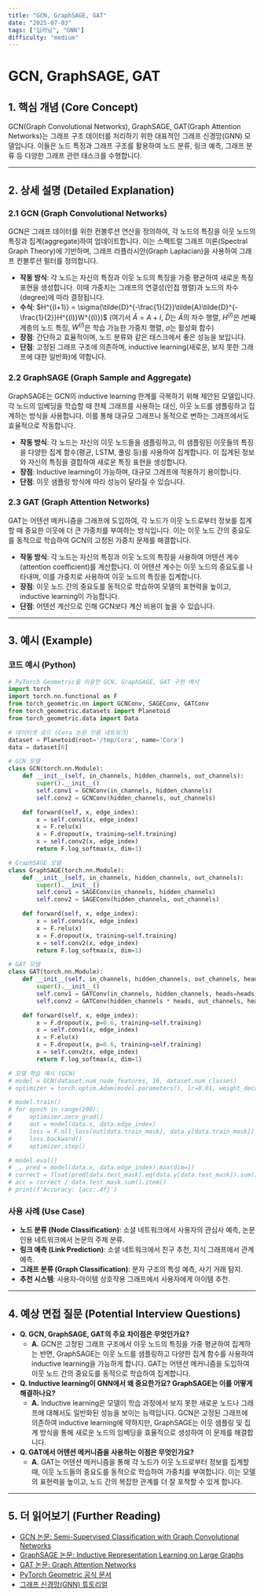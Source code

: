 ```yaml
---
title: "GCN, GraphSAGE, GAT"
date: "2025-07-03"
tags: ["딥러닝", "GNN"]
difficulty: "medium"
---
```


# GCN, GraphSAGE, GAT

## 1. 핵심 개념 (Core Concept)

GCN(Graph Convolutional Networks), GraphSAGE, GAT(Graph Attention Networks)는 그래프 구조 데이터를 처리하기 위한 대표적인 그래프 신경망(GNN) 모델입니다. 이들은 노드 특징과 그래프 구조를 활용하여 노드 분류, 링크 예측, 그래프 분류 등 다양한 그래프 관련 태스크를 수행합니다.

---

## 2. 상세 설명 (Detailed Explanation)

### 2.1 GCN (Graph Convolutional Networks)
GCN은 그래프 데이터를 위한 컨볼루션 연산을 정의하여, 각 노드의 특징을 이웃 노드의 특징과 집계(aggregate)하여 업데이트합니다. 이는 스펙트럴 그래프 이론(Spectral Graph Theory)에 기반하며, 그래프 라플라시안(Graph Laplacian)을 사용하여 그래프 컨볼루션 필터를 정의합니다.

*   **작동 방식**: 각 노드는 자신의 특징과 이웃 노드의 특징을 가중 평균하여 새로운 특징 표현을 생성합니다. 이때 가중치는 그래프의 연결성(인접 행렬)과 노드의 차수(degree)에 따라 결정됩니다.
*   **수식**: $H^{(l+1)} = \sigma(\tilde{D}^{-\frac{1}{2}}\tilde{A}\tilde{D}^{-\frac{1}{2}}H^{(l)}W^{(l)})$ (여기서 $\tilde{A} = A + I$, $\tilde{D}$는 $\tilde{A}$의 차수 행렬, $H^{(l)}$은 $l$번째 계층의 노드 특징, $W^{(l)}$은 학습 가능한 가중치 행렬, $\sigma$는 활성화 함수)
*   **장점**: 간단하고 효율적이며, 노드 분류와 같은 태스크에서 좋은 성능을 보입니다.
*   **단점**: 고정된 그래프 구조에 의존하며, inductive learning(새로운, 보지 못한 그래프에 대한 일반화)에 약합니다.

### 2.2 GraphSAGE (Graph Sample and Aggregate)
GraphSAGE는 GCN의 inductive learning 한계를 극복하기 위해 제안된 모델입니다. 각 노드의 임베딩을 학습할 때 전체 그래프를 사용하는 대신, 이웃 노드를 샘플링하고 집계하는 방식을 사용합니다. 이를 통해 대규모 그래프나 동적으로 변하는 그래프에서도 효율적으로 작동합니다.

*   **작동 방식**: 각 노드는 자신의 이웃 노드들을 샘플링하고, 이 샘플링된 이웃들의 특징을 다양한 집계 함수(평균, LSTM, 풀링 등)를 사용하여 집계합니다. 이 집계된 정보와 자신의 특징을 결합하여 새로운 특징 표현을 생성합니다.
*   **장점**: Inductive learning이 가능하며, 대규모 그래프에 적용하기 용이합니다.
*   **단점**: 이웃 샘플링 방식에 따라 성능이 달라질 수 있습니다.

### 2.3 GAT (Graph Attention Networks)
GAT는 어텐션 메커니즘을 그래프에 도입하여, 각 노드가 이웃 노드로부터 정보를 집계할 때 중요한 이웃에 더 큰 가중치를 부여하는 방식입니다. 이는 이웃 노드 간의 중요도를 동적으로 학습하여 GCN의 고정된 가중치 문제를 해결합니다.

*   **작동 방식**: 각 노드는 자신의 특징과 이웃 노드의 특징을 사용하여 어텐션 계수(attention coefficient)를 계산합니다. 이 어텐션 계수는 이웃 노드의 중요도를 나타내며, 이를 가중치로 사용하여 이웃 노드의 특징을 집계합니다.
*   **장점**: 이웃 노드 간의 중요도를 동적으로 학습하여 모델의 표현력을 높이고, inductive learning이 가능합니다.
*   **단점**: 어텐션 계산으로 인해 GCN보다 계산 비용이 높을 수 있습니다.

---

## 3. 예시 (Example)

### 코드 예시 (Python)
```python
# PyTorch Geometric을 이용한 GCN, GraphSAGE, GAT 구현 예시
import torch
import torch.nn.functional as F
from torch_geometric.nn import GCNConv, SAGEConv, GATConv
from torch_geometric.datasets import Planetoid
from torch_geometric.data import Data

# 데이터셋 로드 (Cora 논문 인용 네트워크)
dataset = Planetoid(root='/tmp/Cora', name='Cora')
data = dataset[0]

# GCN 모델
class GCN(torch.nn.Module):
    def __init__(self, in_channels, hidden_channels, out_channels):
        super().__init__()
        self.conv1 = GCNConv(in_channels, hidden_channels)
        self.conv2 = GCNConv(hidden_channels, out_channels)

    def forward(self, x, edge_index):
        x = self.conv1(x, edge_index)
        x = F.relu(x)
        x = F.dropout(x, training=self.training)
        x = self.conv2(x, edge_index)
        return F.log_softmax(x, dim=1)

# GraphSAGE 모델
class GraphSAGE(torch.nn.Module):
    def __init__(self, in_channels, hidden_channels, out_channels):
        super().__init__()
        self.conv1 = SAGEConv(in_channels, hidden_channels)
        self.conv2 = SAGEConv(hidden_channels, out_channels)

    def forward(self, x, edge_index):
        x = self.conv1(x, edge_index)
        x = F.relu(x)
        x = F.dropout(x, training=self.training)
        x = self.conv2(x, edge_index)
        return F.log_softmax(x, dim=1)

# GAT 모델
class GAT(torch.nn.Module):
    def __init__(self, in_channels, hidden_channels, out_channels, heads=1):
        super().__init__()
        self.conv1 = GATConv(in_channels, hidden_channels, heads=heads, dropout=0.6)
        self.conv2 = GATConv(hidden_channels * heads, out_channels, heads=1, concat=False, dropout=0.6)

    def forward(self, x, edge_index):
        x = F.dropout(x, p=0.6, training=self.training)
        x = self.conv1(x, edge_index)
        x = F.elu(x)
        x = F.dropout(x, p=0.6, training=self.training)
        x = self.conv2(x, edge_index)
        return F.log_softmax(x, dim=1)

# 모델 학습 예시 (GCN)
# model = GCN(dataset.num_node_features, 16, dataset.num_classes)
# optimizer = torch.optim.Adam(model.parameters(), lr=0.01, weight_decay=5e-4)

# model.train()
# for epoch in range(200):
#     optimizer.zero_grad()
#     out = model(data.x, data.edge_index)
#     loss = F.nll_loss(out[data.train_mask], data.y[data.train_mask])
#     loss.backward()
#     optimizer.step()

# model.eval()
# _, pred = model(data.x, data.edge_index).max(dim=1)
# correct = float(pred[data.test_mask].eq(data.y[data.test_mask]).sum().item())
# acc = correct / data.test_mask.sum().item()
# print(f'Accuracy: {acc:.4f}')
```

### 사용 사례 (Use Case)
*   **노드 분류 (Node Classification)**: 소셜 네트워크에서 사용자의 관심사 예측, 논문 인용 네트워크에서 논문의 주제 분류.
*   **링크 예측 (Link Prediction)**: 소셜 네트워크에서 친구 추천, 지식 그래프에서 관계 예측.
*   **그래프 분류 (Graph Classification)**: 분자 구조의 특성 예측, 사기 거래 탐지.
*   **추천 시스템**: 사용자-아이템 상호작용 그래프에서 사용자에게 아이템 추천.

---

## 4. 예상 면접 질문 (Potential Interview Questions)

*   **Q. GCN, GraphSAGE, GAT의 주요 차이점은 무엇인가요?**
    *   **A.** GCN은 고정된 그래프 구조에서 이웃 노드의 특징을 가중 평균하여 집계하는 반면, GraphSAGE는 이웃 노드를 샘플링하고 다양한 집계 함수를 사용하여 inductive learning을 가능하게 합니다. GAT는 어텐션 메커니즘을 도입하여 이웃 노드 간의 중요도를 동적으로 학습하여 집계합니다.
*   **Q. Inductive learning이 GNN에서 왜 중요한가요? GraphSAGE는 이를 어떻게 해결하나요?**
    *   **A.** Inductive learning은 모델이 학습 과정에서 보지 못한 새로운 노드나 그래프에 대해서도 일반화된 성능을 보이는 능력입니다. GCN은 고정된 그래프에 의존하여 inductive learning에 약하지만, GraphSAGE는 이웃 샘플링 및 집계 방식을 통해 새로운 노드의 임베딩을 효율적으로 생성하여 이 문제를 해결합니다.
*   **Q. GAT에서 어텐션 메커니즘을 사용하는 이점은 무엇인가요?**
    *   **A.** GAT는 어텐션 메커니즘을 통해 각 노드가 이웃 노드로부터 정보를 집계할 때, 이웃 노드들의 중요도를 동적으로 학습하여 가중치를 부여합니다. 이는 모델의 표현력을 높이고, 노드 간의 복잡한 관계를 더 잘 포착할 수 있게 합니다.

---

## 5. 더 읽어보기 (Further Reading)

*   [GCN 논문: Semi-Supervised Classification with Graph Convolutional Networks](https://arxiv.org/abs/1609.02907)
*   [GraphSAGE 논문: Inductive Representation Learning on Large Graphs](https://arxiv.org/abs/1706.02216)
*   [GAT 논문: Graph Attention Networks](https://arxiv.org/abs/1710.10903)
*   [PyTorch Geometric 공식 문서](https://pytorch-geometric.readthedocs.io/en/latest/)
*   [그래프 신경망(GNN) 튜토리얼](https://distill.pub/2021/gnn-intro/)
